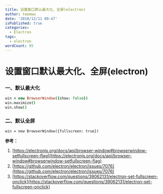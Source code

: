 ```yaml
---
title: 设置窗口默认最大化、全屏(electron)
author: teemwu
date: '2018/12/11 09:47'
isPublished: true
categories:
  - Electron
tags:
  - electron
wordCount: 95
---
```


# 设置窗口默认最大化、全屏(electron)

### 一、默认最大化

```coffee
win = new BrowserWindow({show: false})
win.maximize()
win.show()

```

### 二、默认全屏

```
win = new BrowserWindow({fullscreen: true})

```

**参考：**

1.  [https://electronjs.org/docs/api/browser-window#browserwindow-setfullscreen-flag](https://electronjs.org/docs/api/browser-window#browserwindow-setfullscreen-flag)
2.  [https://github.com/electron/electron/issues/7076](https://github.com/electron/electron/issues/7076)
3.  [https://stackoverflow.com/questions/39062131/electron-set-fullscreen-onclick](https://stackoverflow.com/questions/39062131/electron-set-fullscreen-onclick)
